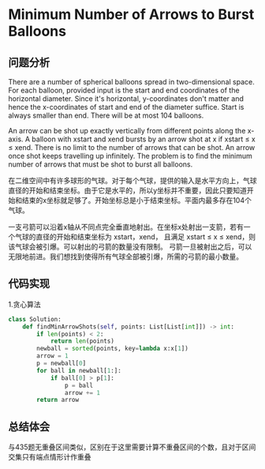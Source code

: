 #  Minimum Number of Arrows to Burst Balloons

## 问题分析

There are a number of spherical balloons spread in two-dimensional space. For each balloon, provided input is the start and end coordinates of the horizontal diameter. Since it's horizontal, y-coordinates don't matter and hence the x-coordinates of start and end of the diameter suffice. Start is always smaller than end. There will be at most 104 balloons.

An arrow can be shot up exactly vertically from different points along the x-axis. A balloon with xstart and xend bursts by an arrow shot at x if xstart ≤ x ≤ xend. There is no limit to the number of arrows that can be shot. An arrow once shot keeps travelling up infinitely. The problem is to find the minimum number of arrows that must be shot to burst all balloons.

在二维空间中有许多球形的气球。对于每个气球，提供的输入是水平方向上，气球直径的开始和结束坐标。由于它是水平的，所以y坐标并不重要，因此只要知道开始和结束的x坐标就足够了。开始坐标总是小于结束坐标。平面内最多存在104个气球。

一支弓箭可以沿着x轴从不同点完全垂直地射出。在坐标x处射出一支箭，若有一个气球的直径的开始和结束坐标为 xstart，xend， 且满足  xstart ≤ x ≤ xend，则该气球会被引爆。可以射出的弓箭的数量没有限制。 弓箭一旦被射出之后，可以无限地前进。我们想找到使得所有气球全部被引爆，所需的弓箭的最小数量。



## 代码实现

1.贪心算法
```python
class Solution:
    def findMinArrowShots(self, points: List[List[int]]) -> int:
        if len(points) < 2:
            return len(points)
        newball = sorted(points, key=lambda x:x[1])
        arrow = 1
        p = newball[0]
        for ball in newball[1:]:
            if ball[0] > p[1]:
                p = ball
                arrow += 1
        return arrow
```



## 总结体会

与435题无重叠区间类似，区别在于这里需要计算不重叠区间的个数，且对于区间交集只有端点情形计作重叠

